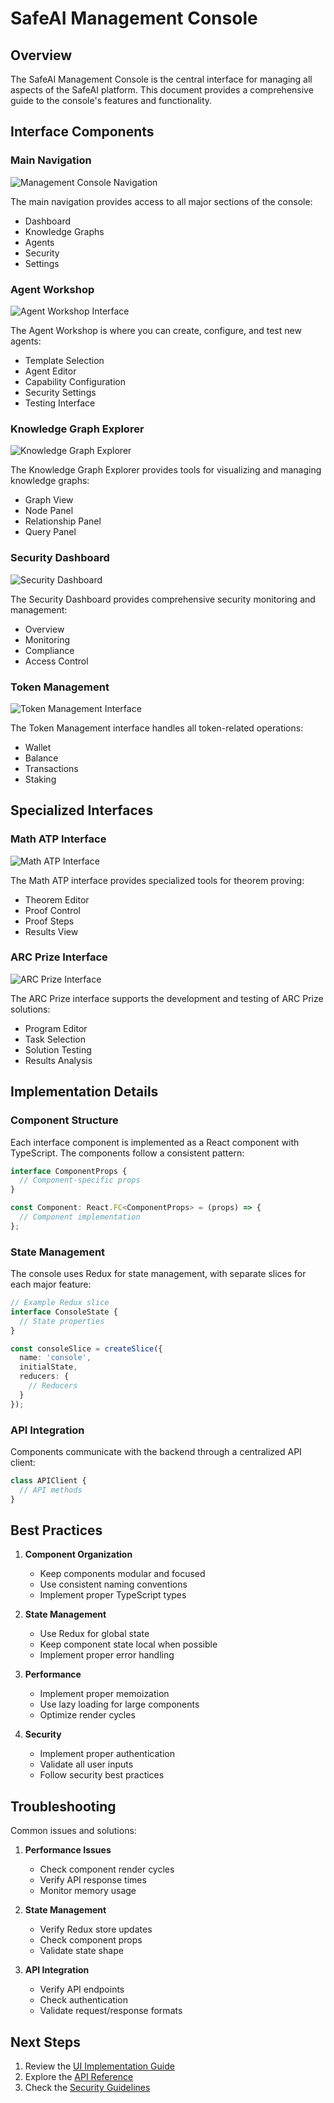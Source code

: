 # SafeAI Management Console

## Overview
The SafeAI Management Console is the central interface for managing all aspects of the SafeAI platform. This document provides a comprehensive guide to the console's features and functionality.

## Interface Components

### Main Navigation
![Management Console Navigation](../assets/images/ui-management-console.svg)

The main navigation provides access to all major sections of the console:
- Dashboard
- Knowledge Graphs
- Agents
- Security
- Settings

### Agent Workshop
![Agent Workshop Interface](../assets/images/ui-agent-workshop.svg)

The Agent Workshop is where you can create, configure, and test new agents:
- Template Selection
- Agent Editor
- Capability Configuration
- Security Settings
- Testing Interface

### Knowledge Graph Explorer
![Knowledge Graph Explorer](../assets/images/ui-knowledge-graph-explorer.svg)

The Knowledge Graph Explorer provides tools for visualizing and managing knowledge graphs:
- Graph View
- Node Panel
- Relationship Panel
- Query Panel

### Security Dashboard
![Security Dashboard](../assets/images/ui-security-dashboard.svg)

The Security Dashboard provides comprehensive security monitoring and management:
- Overview
- Monitoring
- Compliance
- Access Control

### Token Management
![Token Management Interface](../assets/images/ui-token-management.svg)

The Token Management interface handles all token-related operations:
- Wallet
- Balance
- Transactions
- Staking

## Specialized Interfaces

### Math ATP Interface
![Math ATP Interface](../assets/images/ui-math-atp.svg)

The Math ATP interface provides specialized tools for theorem proving:
- Theorem Editor
- Proof Control
- Proof Steps
- Results View

### ARC Prize Interface
![ARC Prize Interface](../assets/images/ui-arc-prize.svg)

The ARC Prize interface supports the development and testing of ARC Prize solutions:
- Program Editor
- Task Selection
- Solution Testing
- Results Analysis

## Implementation Details

### Component Structure
Each interface component is implemented as a React component with TypeScript. The components follow a consistent pattern:

```typescript
interface ComponentProps {
  // Component-specific props
}

const Component: React.FC<ComponentProps> = (props) => {
  // Component implementation
};
```

### State Management
The console uses Redux for state management, with separate slices for each major feature:

```typescript
// Example Redux slice
interface ConsoleState {
  // State properties
}

const consoleSlice = createSlice({
  name: 'console',
  initialState,
  reducers: {
    // Reducers
  }
});
```

### API Integration
Components communicate with the backend through a centralized API client:

```typescript
class APIClient {
  // API methods
}
```

## Best Practices

1. **Component Organization**
   - Keep components modular and focused
   - Use consistent naming conventions
   - Implement proper TypeScript types

2. **State Management**
   - Use Redux for global state
   - Keep component state local when possible
   - Implement proper error handling

3. **Performance**
   - Implement proper memoization
   - Use lazy loading for large components
   - Optimize render cycles

4. **Security**
   - Implement proper authentication
   - Validate all user inputs
   - Follow security best practices

## Troubleshooting

Common issues and solutions:

1. **Performance Issues**
   - Check component render cycles
   - Verify API response times
   - Monitor memory usage

2. **State Management**
   - Verify Redux store updates
   - Check component props
   - Validate state shape

3. **API Integration**
   - Verify API endpoints
   - Check authentication
   - Validate request/response formats

## Next Steps

1. Review the [UI Implementation Guide](./ui-implementation.md)
2. Explore the [API Reference](../api/README.md)
3. Check the [Security Guidelines](../security/README.md) 